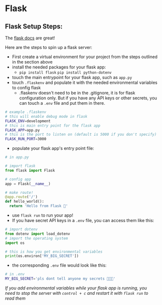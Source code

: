 # Flask 

## Flask Setup Steps:

The [flask docs](https://flask.palletsprojects.com/en/1.1.x/) are great!

Here are the steps to spin up a flask server:

* First create a virtual environment for your project from the steps outlined in the section above
* install the needed packages for your flask app:
  * `pip install flask` `pip install python-dotenv`
* touch the main entrypoint for your flask app, such as `app.py`
* touch `.flaskenv` and populate it with the needed environmental variables to config flask
  * .flaskenv doesn't need to be in the .gitignore, it is for flask configuration only. But if you have any API keys or other secrets, you can touch a `.env` file and put them in there.
```sh
# example .flaskenv
# this will enable debug mode in flask
FLASK_ENV=development
# this is main entry point for the flask app
FLASK_APP=app.py
# this is the port to listen on (default is 5000 if you don't specify)
FLASK_RUN_PORT=3000
```
* populate your flask app's entry point file:
```python
# in app.py

# import flask
from flask import Flask

# config app
app = Flask(__name__)

# make route!
@app.route('/')
def hello_world():
  return 'Hello from Flask 👋'
```
* use `flask run` to run your app!
* If you have secret API keys in a `.env` file, you can access them like this:
```python
# import dotenv
from dotenv import load_dotenv
# import the operating system
import os

# this is how you get environmental variables
print(os.environ['MY_BIG_SECRET'])
```
* the corresponding `.env` file would look like this:
```sh
# in .env
MY_BIG_SECRET='pls dont tell anyone my secrets 🙏🏻😳'
```

*If you add environmental variables while your flask app is running, you need to stop the server with `control + c` and restart it with `flask run` to read them*
